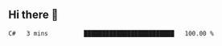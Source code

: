 ## Hi there 👋

<!--START_SECTION:waka-->

```txt
C#   3 mins          █████████████████████████   100.00 %
```

<!--END_SECTION:waka-->

<!--
**elpenor23/elpenor23** is a ✨ _special_ ✨ repository because its `README.md` (this file) appears on your GitHub profile.

Here are some ideas to get you started:

- 🔭 I’m currently working on ...
- 🌱 I’m currently learning ...
- 👯 I’m looking to collaborate on ...
- 🤔 I’m looking for help with ...
- 💬 Ask me about ...
- 📫 How to reach me: ...
- 😄 Pronouns: ...
- ⚡ Fun fact: ...
-->
